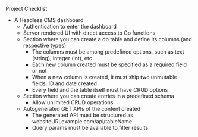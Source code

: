 Project Checklist

- A Headless CMS dashboard
  - Authentication to enter the dashboard
  - Server rendered UI with direct access to Go functions
  - Section where you can create a db table and define its columns (and respective types)
    - The columns must be among predefined options, such as text (string), integer (int), etc.
    - Each new column created must be specified as a required field or not
    - When a new column is created, it must ship two unmutable fields: ID and date created
    - Every field and the table itself must have CRUD options
  - Section where you can create entries in a predefined schema
    - Allow unlimited CRUD operations
  - Autogenerated GET APIs of the content created
    - The generated API must be structured as websiteURLexample.com/api/tableName
    - Query params must be available to filter results
  